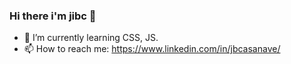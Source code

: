 ### Hi there i'm jibc 👋

- 🌱 I’m currently learning CSS, JS. 
- 📫 How to reach me: https://www.linkedin.com/in/jbcasanave/

